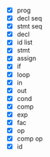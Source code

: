 - [x] prog
- [x] decl seq
- [x] stmt seq
- [x] decl
- [x] id list
- [x] stmt
- [x] assign
- [x] if
- [x] loop
- [x] in
- [x] out
- [x] cond
- [x] comp
- [x] exp
- [x] fac
- [x] op
- [x] comp op
- [x] id
